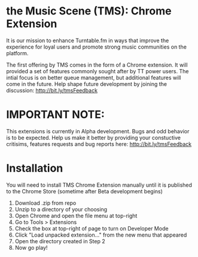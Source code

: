 # the Music Scene (TMS): Chrome Extension

It is our mission to enhance Turntable.fm in ways that improve the experience for loyal users and promote strong music communities on the platform.

The first offering by TMS comes in the form of a Chrome extension. It will provided a set of features commonly sought after by TT power users. The intial focus is on better queue management, but additional features will come in the future. Help shape future development by joining the discussion: http://bit.ly/tmsFeedback

# IMPORTANT NOTE: 
This extensions is currently in Alpha development. Bugs and odd behavior is to be expected. Help us make it better by providing your constuctive critisims, features requests and bug reports here: http://bit.ly/tmsFeedback 

# Installation

You will need to install TMS Chrome Extension manually until it is published to the Chrome Store (sometime after Beta development begins)

1) Download .zip from repo
2) Unzip to a directory of your choosing
3) Open Chrome and open the file menu at top-right
4) Go to Tools > Extensions
5) Check the box at top-right of page to turn on Developer Mode
6) Click "Load unpacked extension..." from the new menu that appeared
7) Open the directory created in Step 2
8) Now go play!
